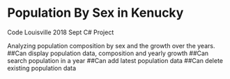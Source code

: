 # Population By Sex in Kenucky
Code Louisville 2018 Sept C# Project

Analyzing population composition by sex and the growth over the years.
##Can display population data, composition and yearly growth
##Can search population in a year
##Can add latest population data
##Can delete existing population data

